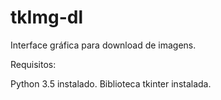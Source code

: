 # tkImg-dl
Interface gráfica para download de imagens.

Requisitos:

Python 3.5 instalado.
Biblioteca tkinter instalada.
